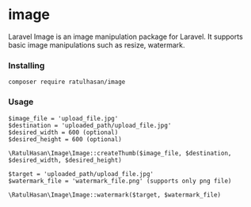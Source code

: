# image
Laravel Image is an image manipulation package for Laravel. It supports basic image manipulations such as resize, watermark.

### Installing
```
composer require ratulhasan/image
```

### Usage

```
$image_file = 'upload_file.jpg'
$destination = 'uploaded_path/upload_file.jpg'
$desired_width = 600 (optional)
$desired_height = 600 (optional)
```

```
\RatulHasan\Image\Image::createThumb($image_file, $destination, $desired_width, $desired_height)
```


```
$target = 'uploaded_path/upload_file.jpg'
$watermark_file = 'watermark_file.png' (supports only png file)
```
```
\RatulHasan\Image\Image::watermark($target, $watermark_file)
```
